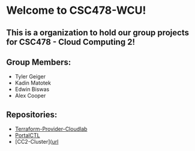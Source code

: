 # Welcome to CSC478-WCU! 
## This is a organization to hold our group projects for CSC478 - Cloud Computing 2!


## Group Members: 
 - Tyler Geiger
 - Kadin Matotek 
 - Edwin Biswas
 - Alex Cooper

## Repositories:

 - [Terraform-Provider-Cloudlab](https://github.com/csc478-wcu/terraform-provider-cloudlab)
 - [PortalCTL](https://github.com/csc478-wcu/portalctl)
 - [CC2-Cluster]([url](https://github.com/csc478-wcu/cc2-cluster)

